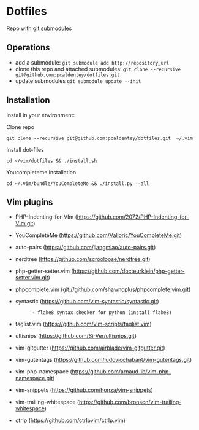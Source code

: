 # Dotfiles

Repo with [git submodules](https://git-scm.com/book/en/v2/Git-Tools-Submodules)

## Operations
- add a submodule: ``` git submodule add http://repository_url ```
- clone this repo and attached submodules: ``` git clone --recursive git@github.com:pcaldentey/dotfiles.git ```
- update submodules  ```git submodule update --init```

## Installation

Install in your environment:

Clone repo

``` git clone --recursive git@github.com:pcaldentey/dotfiles.git  ~/.vim ```

Install dot-files

``` cd ~/vim/dotfiles && ./install.sh ```


Youcompleteme installation

```cd ~/.vim/bundle/YouCompleteMe && ./install.py --all ```


## Vim plugins
- PHP-Indenting-for-VIm (https://github.com/2072/PHP-Indenting-for-VIm.git)
- YouCompleteMe (https://github.com/Valloric/YouCompleteMe.git)
- auto-pairs (https://github.com/jiangmiao/auto-pairs.git)
- nerdtree (https://github.com/scrooloose/nerdtree.git)
- php-getter-setter.vim (https://github.com/docteurklein/php-getter-setter.vim.git)
- phpcomplete.vim (git://github.com/shawncplus/phpcomplete.vim.git)
- syntastic (https://github.com/vim-syntastic/syntastic.git)

            - flake8 syntax checker for python (install flake8)
            
- taglist.vim (https://github.com/vim-scripts/taglist.vim)
- ultisnips (https://github.com/SirVer/ultisnips.git)
- vim-gitgutter (https://github.com/airblade/vim-gitgutter.git)
- vim-gutentags (https://github.com/ludovicchabant/vim-gutentags.git)
- vim-php-namespace (https://github.com/arnaud-lb/vim-php-namespace.git)
- vim-snippets (https://github.com/honza/vim-snippets)
- vim-trailing-whitespace (https://github.com/bronson/vim-trailing-whitespace)
- ctrlp (https://github.com/ctrlpvim/ctrlp.vim)

